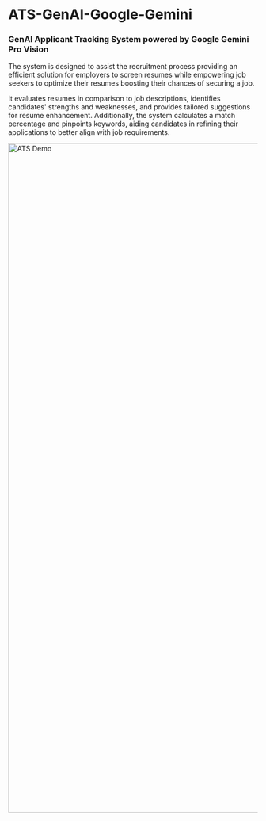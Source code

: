 # ATS-GenAI-Google-Gemini
### GenAI Applicant Tracking System powered by Google Gemini Pro Vision

The system is designed to assist the recruitment process providing an efficient solution for employers to screen resumes while empowering job seekers to optimize their resumes boosting their chances of securing a job.

It evaluates resumes in comparison to job descriptions, identifies candidates' strengths and weaknesses, and provides tailored suggestions for resume enhancement. Additionally, the system calculates a match percentage and pinpoints keywords, aiding candidates in refining their applications to better align with job requirements.

<img width="1352" alt="ATS Demo" src="https://github.com/nehasawant4/ATS-GenAI-Google-Gemini/assets/109304726/376cfed9-d21a-4e4a-8359-39a48508676e">
